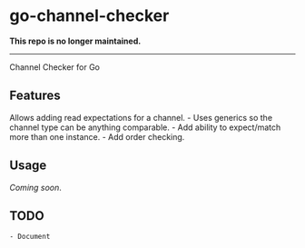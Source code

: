 # go-channel-checker

**This repo is no longer maintained.**

---

Channel Checker for Go

## Features

Allows adding read expectations for a channel.
    - Uses generics so the channel type can be anything comparable.
    - Add ability to expect/match more than one instance.
    - Add order checking.

## Usage

*Coming soon*.

## TODO

    - Document

